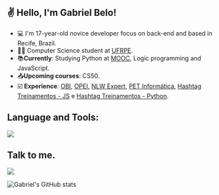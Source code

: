## ✌ Hello, I'm Gabriel Belo!

- :computer: I'm 17-year-old novice developer focus on back-end and based in Recife, Brazil.
- :technologist: Computer Science student at [UFRPE](https://ufrpe.br/).
- :books:**Currently**: Studying Python at [MOOC](https://programming-24.mooc.fi/), Logic programming and JavaScript.
- :outbox_tray:**Upcoming courses**: CS50.
- ☑️ **Experience**: [OBI](https://drive.google.com/file/d/1OFmXTVeZVi7u2w2kMrv5a6IvXO4aL5bw/view?usp=sharing), [OPEI](https://drive.google.com/file/d/15PIfYE0ja-pUKyuejb8FZhNHxUNrlRq7/view?usp=sharing), [NLW Expert](https://drive.google.com/file/d/1ezrr2CNpZnStzQNagp_yJIfg-XSSujv7/view?usp=sharing), [PET Informática](https://drive.google.com/file/d/1y6lutesOPZhC_CAfgnMBJ1vVqvl23Msq/view?usp=sharing), [Hashtag Treinamentos - JS](https://drive.google.com/file/d/1rDZozjMH5fFZCmYafz3MDyJ53Fyjy2ka/view?usp=sharing) e [Hashtag Treinamentos - Python](https://drive.google.com/file/d/1j4VDg_ZWXpng752PEcDO5DUfxviXUXsj/view?usp=sharing).

## Language and Tools:
<img src="https://skillicons.dev/icons?i=python,js,ts,html,css"/>

## Talk to me.
[<img src="https://skillicons.dev/icons?i=gmail"/>](https://mail.google.com/mail/u/0/?fs=1&tf=cm&source=mailto&to=gabrielbelo.dev@gmail.com)

![Gabriel's GitHub stats](https://github-readme-stats.vercel.app/api?username=gabrielbelo2007&show_icons=true&theme=radical)

